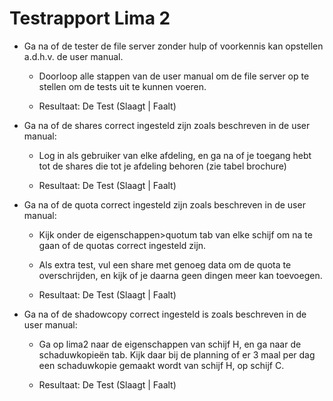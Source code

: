 # Testrapport Lima 2

* Ga na of de tester de file server zonder hulp of voorkennis kan opstellen a.d.h.v. de user manual.
  - Doorloop alle stappen van de user manual om de file server op te stellen om de tests uit te kunnen voeren.

  - Resultaat: De Test (Slaagt | Faalt)

* Ga na of de shares correct ingesteld zijn zoals beschreven in de user manual:
  - Log in als gebruiker van elke afdeling, en ga na of je toegang hebt tot de shares die tot je afdeling behoren (zie tabel brochure)
 
  - Resultaat: De Test (Slaagt | Faalt)
 
* Ga na of de quota correct ingesteld zijn zoals beschreven in de user manual:
  - Kijk onder de eigenschappen>quotum tab van elke schijf om na te gaan of de quotas correct ingesteld zijn.
  - Als extra test, vul een share met genoeg data om de quota te overschrijden, en kijk of je daarna geen dingen meer kan toevoegen. 
 

  - Resultaat: De Test (Slaagt | Faalt)
  
* Ga na of de shadowcopy correct ingesteld is zoals beschreven in de user manual:
  - Ga op lima2 naar de eigenschappen van schijf H, en ga naar de schaduwkopieën tab. Kijk daar bij de planning of er 3 maal per dag een schaduwkopie gemaakt wordt van schijf H, op schijf C.

  - Resultaat: De Test (Slaagt | Faalt)
